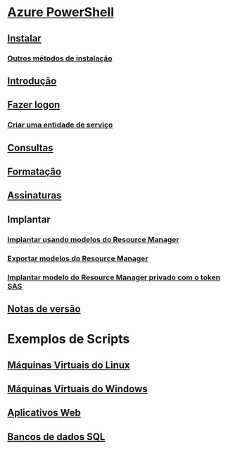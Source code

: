 # [Azure PowerShell](../overview.md)
## [Instalar](install-azurerm-ps.md)
### [Outros métodos de instalação](../other-install.md)
## [Introdução](../get-started-azureps.md)
## [Fazer logon](../authenticate-azureps.md)
### [Criar uma entidade de serviço](../create-azure-service-principal-azureps.md)
## [Consultas](../queries-azureps.md)
## [Formatação](../formatting-output.md)
## [Assinaturas](../manage-subscriptions-azureps.md)

## Implantar
### [Implantar usando modelos do Resource Manager](https://docs.microsoft.com/en-us/azure/azure-resource-manager/resource-group-template-deploy)
### [Exportar modelos do Resource Manager](https://docs.microsoft.com/en-us/azure/azure-resource-manager/resource-manager-export-template-powershell)
### [Implantar modelo do Resource Manager privado com o token SAS](https://docs.microsoft.com/en-us/azure/azure-resource-manager/resource-manager-powershell-sas-token)

## [Notas de versão](release-notes-azureps.md)

# Exemplos de Scripts
## [Máquinas Virtuais do Linux](https://docs.microsoft.com/en-us/azure/virtual-machines/linux/powershell-samples?toc=%2fpowershell%2fmodule%2ftoc.json)
## [Máquinas Virtuais do Windows](https://docs.microsoft.com/en-us/azure/virtual-machines/windows/powershell-samples?toc=%2fpowershell%2fmodule%2ftoc.json)
## [Aplicativos Web](https://docs.microsoft.com/azure/app-service-web/app-service-powershell-samples?toc=%2fpowershell%2fmodule%2ftoc.json)
## [Bancos de dados SQL](https://docs.microsoft.com/azure/sql-database/sql-database-powershell-samples?toc=%2fpowershell%2fmodule%2ftoc.json)
